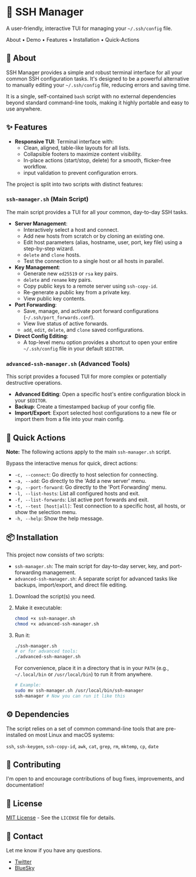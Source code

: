 # 🔑 SSH Manager

A user-friendly, interactive TUI for managing your `~/.ssh/config` file.

About • Demo • Features • Installation • Quick-Actions

## 🧠 About

SSH Manager provides a simple and robust terminal interface for all your common SSH configuration tasks. It's designed to be a powerful alternative to manually editing your `~/.ssh/config` file, reducing errors and saving time.

It is a single, self-contained `bash` script with no external dependencies beyond standard command-line tools, making it highly portable and easy to use anywhere.

## ✨ Features

- **Responsive TUI**: Terminal interface with:
  - Clean, aligned, table-like layouts for all lists.
  - Collapsible footers to maximize content visibility.
  - In-place actions (start/stop, delete) for a smooth, flicker-free workflow.
  - input validation to prevent configuration errors.

The project is split into two scripts with distinct features:

### `ssh-manager.sh` (Main Script)

The main script provides a TUI for all your common, day-to-day SSH tasks.

- **Server Management**:
  - Interactively select a host and connect.
  - Add new hosts from scratch or by cloning an existing one.
  - Edit host parameters (alias, hostname, user, port, key file) using a step-by-step wizard.
  - `delete` and `clone` hosts.
  - Test the connection to a single host or all hosts in parallel.
- **Key Management**:
  - Generate new `ed25519` or `rsa` key pairs.
  - `delete` and `rename` key pairs.
  - Copy public keys to a remote server using `ssh-copy-id`.
  - Re-generate a public key from a private key.
  - View public key contents.
- **Port Forwarding**:
  - Save, manage, and activate port forward configurations (`~/.ssh/port_forwards.conf`).
  - View live status of active forwards.
  - `add`, `edit`, `delete`, and `clone` saved configurations.
- **Direct Config Editing**:
  - A top-level menu option provides a shortcut to open your entire `~/.ssh/config` file in your default `$EDITOR`.

### `advanced-ssh-manager.sh` (Advanced Tools)

This script provides a focused TUI for more complex or potentially destructive operations.

- **Advanced Editing**: Open a specific host's entire configuration block in your `$EDITOR`.
- **Backup**: Create a timestamped backup of your config file.
- **Import/Export**: Export selected host configurations to a new file or import them from a file into your main config.

## 🚀 Quick Actions

**Note:** The following actions apply to the main `ssh-manager.sh` script.

Bypass the interactive menus for quick, direct actions:

- `-c, --connect`: Go directly to host selection for connecting.
- `-a, --add`: Go directly to the 'Add a new server' menu.
- `-p, --port-forward`: Go directly to the 'Port Forwarding' menu.
- `-l, --list-hosts`: List all configured hosts and exit.
- `-f, --list-forwards`: List active port forwards and exit.
- `-t, --test [host|all]`: Test connection to a specific host, all hosts, or show the selection menu.
- `-h, --help`: Show the help message.

## 📦 Installation

This project now consists of two scripts:

- `ssh-manager.sh`: The main script for day-to-day server, key, and port-forwarding management.
- `advanced-ssh-manager.sh`: A separate script for advanced tasks like backups, import/export, and direct file editing.

1. Download the script(s) you need.
2. Make it executable:

    ```bash
    chmod +x ssh-manager.sh
    chmod +x advanced-ssh-manager.sh
    ```

3. Run it:

    ```bash
    ./ssh-manager.sh
    # or for advanced tools:
    ./advanced-ssh-manager.sh
    ```

    For convenience, place it in a directory that is in your `PATH` (e.g., `~/.local/bin` or `/usr/local/bin`) to run it from anywhere.

    ```bash
    # Example:
    sudo mv ssh-manager.sh /usr/local/bin/ssh-manager
    ssh-manager # Now you can run it like this
    ```

## ⚙️ Dependencies

The script relies on a set of common command-line tools that are pre-installed on most Linux and macOS systems:

`ssh`, `ssh-keygen`, `ssh-copy-id`, `awk`, `cat`, `grep`, `rm`, `mktemp`, `cp`, `date`

## 🤝 Contributing

I'm open to and encourage contributions of bug fixes, improvements, and documentation!

## 📜 License

[MIT License](LICENSE) - See the `LICENSE` file for details.

## 📧 Contact

Let me know if you have any questions.

- [Twitter](https://twitter.com/IAmDanielV)
- [BlueSky](https://bsky.app/profile/iamdanielv.bsky.social)
